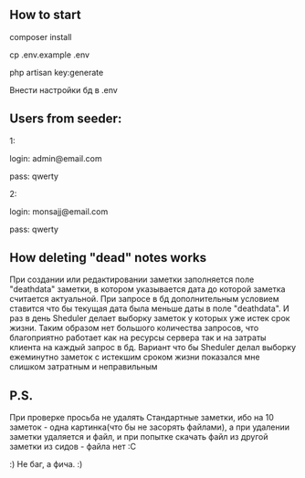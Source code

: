 ## How to start

<p>composer install</p>
<p>cp .env.example .env</p>
<p>php artisan key:generate</p>
<p>Внести настройки бд в .env</p>

## Users from seeder:
<p>1:</p>
<p>login: admin@email.com</p>
<p>pass: qwerty</p>
<p>2:</p>
<p>login: monsajj@email.com</p>
<p>pass: qwerty</p>

## How deleting "dead" notes works

<p> При создании или редактировании заметки заполняется поле "deathdata" заметки, в котором указывается дата до которой заметка считается актуальной. При запросе в бд дополнительным условием ставится что бы текущая дата была меньше даты в поле "deathdata". И раз в день Sheduler делает выборку заметок у которых уже истек срок жизни. Таким образом нет большого количества запросов, что благоприятно работает как на ресурсы сервера так и на затраты клиента на каждый запрос в бд. Вариант что бы  Sheduler делал выборку ежеминутно заметок с истекшим сроком жизни показался мне слишком затратным и неправильным </p>

## P.S.

<p> При проверке просьба не удалять Стандартные заметки, ибо на 10 заметок - одна картинка(что бы не засорять файлами), а при удалении заметки удаляется и файл, и при попытке скачать файл из другой заметки из сидов - файла нет :С </p>
<p> :) Не баг, а фича. :)</p>
